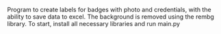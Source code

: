 Program to create labels for badges with photo and credentials, with the ability to save data to excel. The background is removed using the rembg library. 
To start, install all necessary libraries and run main.py
